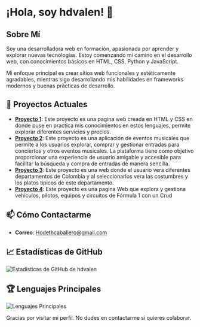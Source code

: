# ¡Hola, soy hdvalen! 👋

## Sobre Mí
Soy una desarrolladora web en formación, apasionada por aprender y explorar nuevas tecnologías. Estoy comenzando mi camino en el desarrollo web, con conocimientos básicos en HTML, CSS, Python y JavaScript.

Mi enfoque principal es crear sitios web funcionales y estéticamente agradables, mientras sigo desarrollando mis habilidades en frameworks modernos y buenas prácticas de desarrollo.

## 🔭 Proyectos Actuales
- **[Proyecto 1](https://github.com/hdvalen/Hamburguesas_Pagina)**: Este proyecto es una pagina web creada en HTML y CSS en donde puse en practica mis conocimientos en estos lenguajes, permite explorar diferentes servicios y precios.
- **[Proyecto 2](https://github.com/hdvalen/ProyectoConcierto.git)**: Este proyecto es una aplicación de eventos musicales que permite a los usuarios explorar, comprar y gestionar entradas para conciertos y otros eventos musicales. La plataforma tiene como objetivo proporcionar una experiencia de usuario amigable y accesible para facilitar la búsqueda y compra de entradas de manera sencilla.
- **[Proyecto 3](https://github.com/hdvalen/departamentosColombia.git)**: Este proyecto es una web donde el usuario vera diferentes departamentos de Colombia y al seleccionarlos vera las costumbres y los platos tipicos de este departamento.
- **[Proyecto 4](https://github.com/Omarjr33/projectf1.git)**: Este proyecto es una pagina Web que explora y gestiona vehículos, pilotos, equipos y circuitos de Fórmula 1 con un Crud

## 📫 Cómo Contactarme
- **Correo**: Hodethcaballero@gmail.com


## 📈 Estadísticas de GitHub
![Estadísticas de GitHub de hdvalen](https://github-readme-stats.vercel.app/api?username=hdvalen&show_icons=true&theme=radical)

## 🏆 Lenguajes Principales
![Lenguajes Principales](https://github-readme-stats.vercel.app/api/top-langs/?username=hdvalen&layout=compact&theme=radical)


Gracias por visitar mi perfil. No dudes en contactarme si quieres colaborar.

